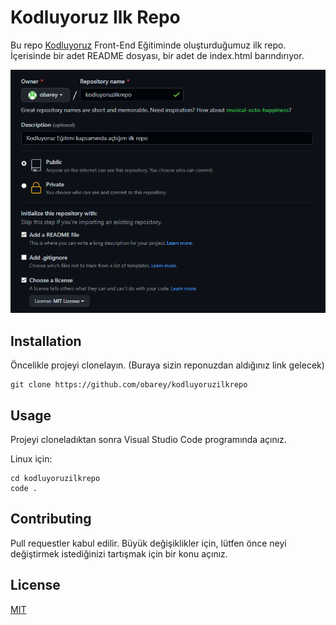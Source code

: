 # Kodluyoruz Ilk Repo

Bu repo [Kodluyoruz](https://www.kodluyoruz.org/) Front-End Eğitiminde oluşturduğumuz ilk repo. İçerisinde bir adet README dosyası, bir adet de index.html barındırıyor.

![Ekran alıntısı](https://github.com/obarey/kodluyoruzilkrepo/blob/main/Ekran%20Al%C4%B1nt%C4%B1s%C4%B1.PNG)


## Installation

Öncelikle projeyi clonelayın. (Buraya sizin reponuzdan aldığınız link gelecek)

``` 
git clone https://github.com/obarey/kodluyoruzilkrepo 
```


## Usage

Projeyi cloneladıktan sonra Visual Studio Code programında açınız.

Linux için:

```
cd kodluyoruzilkrepo
code .
```

## Contributing

Pull requestler kabul edilir. Büyük değişiklikler için, lütfen önce neyi değiştirmek istediğinizi tartışmak için bir konu açınız.

## License

[MIT](https://choosealicense.com/licenses/mit/)
